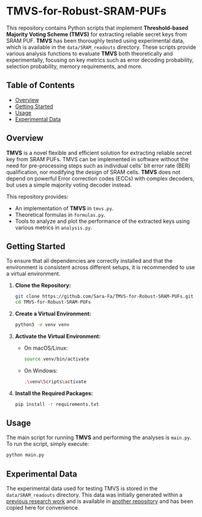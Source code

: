 # TMVS-for-Robust-SRAM-PUFs

This repository contains Python scripts that implement **Threshold-based Majority Voting Scheme (TMVS)** for extracting reliable secret keys from SRAM PUF. **TMVS** has been thoroughly tested using experimental data, which is available in the `data/SRAM_readouts` directory. These scripts provide various analysis functions to evaluate **TMVS** both theoretically and experimentally, focusing on key metrics such as error decoding probability, selection probability, memory requirements, and more.

## Table of Contents

- [Overview](#overview)
- [Getting Started](#getting-started)
- [Usage](#usage)
- [Experimental Data](#experimental-data)

## Overview 

**TMVS** is a novel flexible and efficient solution for extracting reliable secret key from SRAM PUFs. TMVS can be implemented in software without the need for pre-processing steps such as individual cells’ bit error rate (BER) qualification, nor modifying the design of SRAM cells. **TMVS** does not depend on powerful Error correction codes (ECCs) with complex decoders, but uses a simple majority voting decoder instead.

This repository provides:
- An implementation of **TMVS** in `tmvs.py`.
- Theoretical formulas in `formulas.py`.
- Tools to analyze and plot the performance of the extracted keys using various metrics in `analysis.py`.

## Getting Started

To ensure that all dependencies are correctly installed and that the environment is consistent across different setups, it is recommended to use a virtual environment.

1. **Clone the Repository:**

    ```bash
    git clone https://github.com/Sara-Fa/TMVS-for-Robust-SRAM-PUFs.git
    cd TMVS-for-Robust-SRAM-PUFs
    ```

2. **Create a Virtual Environment:**

    ```bash
    python3 -m venv venv
    ```

3. **Activate the Virtual Environment:**

    - On macOS/Linux:

        ```bash
        source venv/bin/activate
        ```

    - On Windows:

        ```bash
        .\venv\Scripts\activate
        ```

4. **Install the Required Packages:**

    ```bash
    pip install -r requirements.txt
    ```

## Usage

The main script for running **TMVS** and performing the analyses is `main.py`. To run the script, simply execute:

```bash
python main.py
```

## Experimental Data

The experimental data used for testing TMVS is stored in the `data/SRAM_readouts` directory. This data was initially generated within a [previous research work](https://inria.hal.science/hal-04589272/) and is available in [another repository](https://github.com/bkorecic/scum-automated-sram-read) and has been copied here for convenience.
